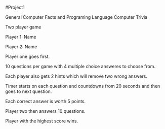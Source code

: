 #Project1

General Computer Facts and Programing Language Computer Trivia 

Two player game 

Player 1: Name 

Player 2: Name 

Player one goes first. 

10 questions per game with 4 multiple choice answeres to choose from. 

Each player also gets 2 hints which will remove two wrong answers.  

Timer starts on each question and countdowns from 20 seconds and then goes to next question. 

Each correct answer is worth 5 points. 

Player two then answers 10 questions. 

Player with the highest score wins. 








